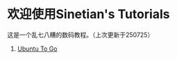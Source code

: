 # 欢迎使用Sinetian's Tutorials

这是一个乱七八糟的数码教程。（上次更新于250725）

1. [Ubuntu To Go](https://sinetianliu.github.io/tutorials/UTG/utg)
